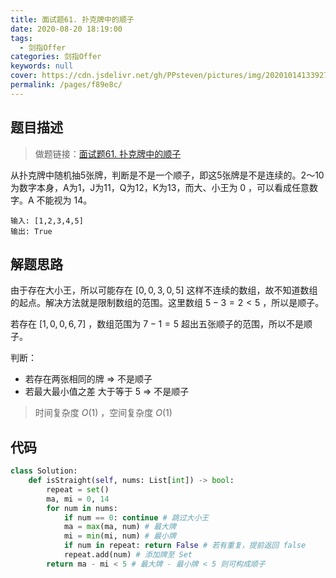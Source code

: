 ```yaml
---
title: 面试题61. 扑克牌中的顺子
date: 2020-08-20 18:19:00
tags: 
  - 剑指Offer
categories: 剑指Offer
keywords: null
cover: https://cdn.jsdelivr.net/gh/PPsteven/pictures/img/20201014133927.png
permalink: /pages/f89e8c/
---
```


## 题目描述

> 做题链接：[面试题61. 扑克牌中的顺子](https://leetcode-cn.com/problems/bu-ke-pai-zhong-de-shun-zi-lcof/)

从扑克牌中随机抽5张牌，判断是不是一个顺子，即这5张牌是不是连续的。2～10为数字本身，A为1，J为11，Q为12，K为13，而大、小王为 0 ，可以看成任意数字。A 不能视为 14。

```
输入: [1,2,3,4,5]
输出: True
```

<!--more-->

## 解题思路

由于存在大小王，所以可能存在 $[0,0,3,0,5]$ 这样不连续的数组，故不知道数组的起点。解决方法就是限制数组的范围。这里数组 $5-3=2<5$ ，所以是顺子。

若存在 $[1,0,0,6,7]$ ，数组范围为 $7-1=5$ 超出五张顺子的范围，所以不是顺子。

判断：

- 若存在两张相同的牌 => 不是顺子
- 若最大最小值之差 大于等于 5 => 不是顺子

> 时间复杂度 $O(1)$ ，空间复杂度 $O(1)$

## 代码

```python
class Solution:
    def isStraight(self, nums: List[int]) -> bool:
        repeat = set()
        ma, mi = 0, 14
        for num in nums:
            if num == 0: continue # 跳过大小王
            ma = max(ma, num) # 最大牌
            mi = min(mi, num) # 最小牌
            if num in repeat: return False # 若有重复，提前返回 false
            repeat.add(num) # 添加牌至 Set
        return ma - mi < 5 # 最大牌 - 最小牌 < 5 则可构成顺子 
```
